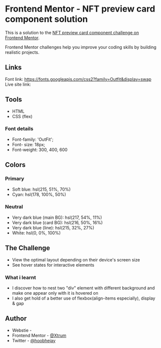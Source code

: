 # Frontend Mentor - NFT preview card component solution

This is a solution to the [NFT preview card component challenge on Frontend Mentor](https://www.frontendmentor.io/challenges/nft-preview-card-component-SbdUL_w0U).

Frontend Mentor challenges help you improve your coding skills by building realistic projects.

## Links

Font link: https://fonts.googleapis.com/css2?family=Outfit&display=swap
Live site link: 

## Tools
- HTML 
- CSS (flex)

### Font details
- Font-family: 'OutFit';
- Font- size: 18px;
- Font-weight: 300, 400, 600

## Colors

### Primary

- Soft blue: hsl(215, 51%, 70%)
- Cyan: hsl(178, 100%, 50%)

### Neutral

- Very dark blue (main BG): hsl(217, 54%, 11%)
- Very dark blue (card BG): hsl(216, 50%, 16%)
- Very dark blue (line): hsl(215, 32%, 27%)
- White: hsl(0, 0%, 100%)

## The Challenge

- View the optimal layout depending on their device's screen size
- See hover states for interactive elements

### What i learnt

- I discover how to nest two "div" element with different background and make one appear only with it is hovered on
- I also get hold of a better use of flexbox(align-items especially), display & gap

## Author
- Webstie - 
- Frontend Mentor - [@Xtrum](https://www.frontendmentor.io/profile/Xtrum)
- Twitter - [@hoobhejay](https://www.twitter.com/hoobhejay)
